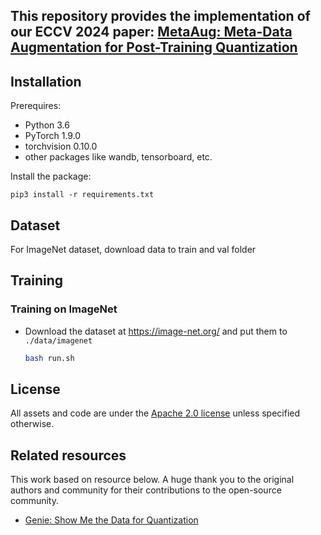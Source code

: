 <!-- <div align="center">    -->
  
## This repository provides the implementation of our ECCV 2024 paper: [MetaAug: Meta-Data Augmentation for Post-Training Quantization](https://arxiv.org/abs/2407.14726)
</div>


## Installation

Prerequires:

- Python 3.6
- PyTorch 1.9.0
- torchvision 0.10.0
- other packages like wandb, tensorboard, etc.

Install the package:

```
pip3 install -r requirements.txt
```

## Dataset
For ImageNet dataset, download data to train and val folder

## Training

### Training on ImageNet

- Download the dataset at <https://image-net.org/> and put them to `./data/imagenet`
  ```bash
  bash run.sh
  ```

## License <a name="license"></a>

All assets and code are under the [Apache 2.0 license](./LICENSE) unless specified otherwise.

## Related resources

This work based on resource below. A huge thank you to the original authors and community for their contributions to the open-source community.

- [Genie: Show Me the Data for Quantization](https://github.com/SamsungLabs/Genie/tree/main)

